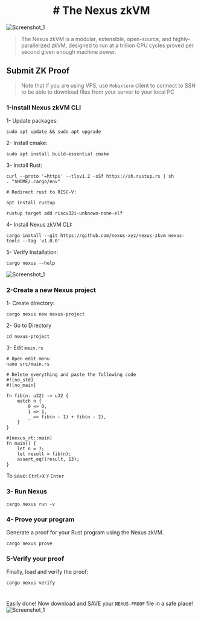 <h1 align="center"># The Nexus zkVM</h1>

![Screenshot_1](https://github.com/0xmoei/Nexus-zkevm/assets/90371338/d81728cd-31c7-4178-bec5-9ea43a88573c)


> The Nexus zkVM is a modular, extensible, open-source, and highly-parallelized zkVM, designed to run at a trillion CPU cycles proved per second given enough machine power.

## Submit ZK Proof
> Note that if you are using VPS, use `Mobaxterm` client to connect to SSH to be able to download files from your server to your local PC

### 1-Install Nexus zkVM CLI
1- Update packages:
```console
sudo apt update && sudo apt upgrade
```
2- Install cmake:
```console
sudo apt install build-essential cmake
```
3- Install Rust:
```console
curl --proto '=https' --tlsv1.2 -sSf https://sh.rustup.rs | sh
. "$HOME/.cargo/env"

# Redirect rust to RISC-V:

apt install rustup

rustup target add riscv32i-unknown-none-elf
```
4- Install Nexus zkVM CLI:
```console
cargo install --git https://github.com/nexus-xyz/nexus-zkvm nexus-tools --tag 'v1.0.0'
```
5- Verify Installation:
```console
cargo nexus --help
```
![Screenshot_1](https://github.com/0xmoei/Nexus-zkevm/assets/90371338/067241cf-8583-42de-806f-fb10b7a78edc)

### 2-Create a new Nexus project
1- Create directory:
```console
cargo nexus new nexus-project
```
2- Go to Directory
```console
cd nexus-project
```
3- Edit `main.rs`
```console
# Open edit menu
nano src/main.rs

# Delete everything and paste the following code
#![no_std]
#![no_main]

fn fib(n: u32) -> u32 {
    match n {
        0 => 0,
        1 => 1,
        _ => fib(n - 1) + fib(n - 2),
    }
}

#[nexus_rt::main]
fn main() {
    let n = 7;
    let result = fib(n);
    assert_eq!(result, 13);
}
```
To save: `Ctrl+X` `Y` `Enter`

### 3- Run Nexus
```console
cargo nexus run -v
```

### 4- Prove your program
Generate a proof for your Rust program using the Nexus zkVM.
```
cargo nexus prove
```

### 5-Verify your proof
Finally, load and verify the proof:
```
cargo nexus verify
```

#

Easily done! Now download and SAVE your `NEXUS-PROOF` file in a safe place!
![Screenshot_1](https://github.com/0xmoei/Nexus-zkevm/assets/90371338/595dc0eb-2301-45e8-b595-48d4d3fdc062)

#
